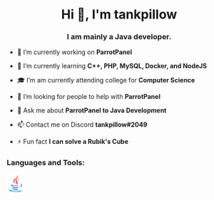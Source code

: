 <h1 align="center">Hi 👋, I'm tankpillow</h1>
<h3 align="center">I am mainly a Java developer.</h3>

- 🔭 I’m currently working on **ParrotPanel**

- 🌱 I’m currently learning **C++, PHP, MySQL, Docker, and NodeJS**

- 🎓 I’m am currently attending college for **Computer Science**

- 🤝 I’m looking for people to help with **ParrotPanel**

- 💬 Ask me about **ParrotPanel to Java Development**

- 📫 Contact me on Discord **tankpillow#2049**

- ⚡ Fun fact **I can solve a Rubik's Cube**


<h3 align="left">Languages and Tools:</h3>
<p align="left"> <a href="https://www.java.com" target="_blank"> <img src="https://raw.githubusercontent.com/devicons/devicon/master/icons/java/java-original.svg" alt="java" width="40" height="40"/> </a> </p>

